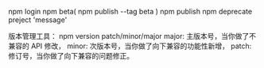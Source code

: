 npm login
npm beta( npm publish --tag beta )
npm publish
npm deprecate preject 'message'

版本管理工具：
npm version patch/minor/major
major: 主版本号，当你做了不兼容的 API 修改，
minor: 次版本号，当你做了向下兼容的功能性新增，
patch: 修订号，当你做了向下兼容的问题修正。 
